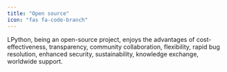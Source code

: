 ```yaml
---
title: "Open source"
icon: "fas fa-code-branch"
---
```

LPython, being an open-source project, enjoys the advantages of cost-effectiveness, transparency, community collaboration, flexibility, rapid bug resolution, enhanced security, sustainability, knowledge exchange, worldwide support.
